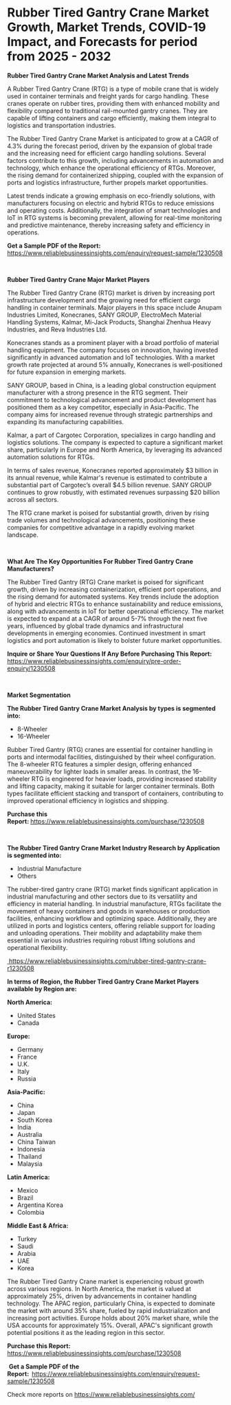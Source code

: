 <p><h1>Rubber Tired Gantry Crane Market Growth, Market Trends, COVID-19 Impact, and Forecasts for period from 2025 - 2032</h1></p><p><strong>Rubber Tired Gantry Crane Market Analysis and Latest Trends</strong></p>
<p><p>A Rubber Tired Gantry Crane (RTG) is a type of mobile crane that is widely used in container terminals and freight yards for cargo handling. These cranes operate on rubber tires, providing them with enhanced mobility and flexibility compared to traditional rail-mounted gantry cranes. They are capable of lifting containers and cargo efficiently, making them integral to logistics and transportation industries.</p><p>The Rubber Tired Gantry Crane Market is anticipated to grow at a CAGR of 4.3% during the forecast period, driven by the expansion of global trade and the increasing need for efficient cargo handling solutions. Several factors contribute to this growth, including advancements in automation and technology, which enhance the operational efficiency of RTGs. Moreover, the rising demand for containerized shipping, coupled with the expansion of ports and logistics infrastructure, further propels market opportunities. </p><p>Latest trends indicate a growing emphasis on eco-friendly solutions, with manufacturers focusing on electric and hybrid RTGs to reduce emissions and operating costs. Additionally, the integration of smart technologies and IoT in RTG systems is becoming prevalent, allowing for real-time monitoring and predictive maintenance, thereby increasing safety and efficiency in operations.</p></p>
<p><strong>Get a Sample PDF of the Report:&nbsp;</strong> <a href="https://www.reliablebusinessinsights.com/enquiry/request-sample/1230508?utm_campaign=2250&utm_medium=2&utm_source=Github&utm_content=ia&utm_term=18022025&utm_id=rubber-tired-gantry-crane">https://www.reliablebusinessinsights.com/enquiry/request-sample/1230508</a></p>
<p>&nbsp;</p>
<p><strong>Rubber Tired Gantry Crane Major Market Players</strong></p>
<p><p>The Rubber Tired Gantry Crane (RTG) market is driven by increasing port infrastructure development and the growing need for efficient cargo handling in container terminals. Major players in this space include Anupam Industries Limited, Konecranes, SANY GROUP, ElectroMech Material Handling Systems, Kalmar, Mi-Jack Products, Shanghai Zhenhua Heavy Industries, and Reva Industries Ltd.</p><p>Konecranes stands as a prominent player with a broad portfolio of material handling equipment. The company focuses on innovation, having invested significantly in advanced automation and IoT technologies. With a market growth rate projected at around 5% annually, Konecranes is well-positioned for future expansion in emerging markets.</p><p>SANY GROUP, based in China, is a leading global construction equipment manufacturer with a strong presence in the RTG segment. Their commitment to technological advancement and product development has positioned them as a key competitor, especially in Asia-Pacific. The company aims for increased revenue through strategic partnerships and expanding its manufacturing capabilities.</p><p>Kalmar, a part of Cargotec Corporation, specializes in cargo handling and logistics solutions. The company is expected to capture a significant market share, particularly in Europe and North America, by leveraging its advanced automation solutions for RTGs.</p><p>In terms of sales revenue, Konecranes reported approximately $3 billion in its annual revenue, while Kalmar's revenue is estimated to contribute a substantial part of Cargotec’s overall $4.5 billion revenue. SANY GROUP continues to grow robustly, with estimated revenues surpassing $20 billion across all sectors.</p><p>The RTG crane market is poised for substantial growth, driven by rising trade volumes and technological advancements, positioning these companies for competitive advantage in a rapidly evolving market landscape.</p></p>
<p>&nbsp;</p>
<p><strong>What Are The Key Opportunities For Rubber Tired Gantry Crane Manufacturers?</strong></p>
<p><p>The Rubber Tired Gantry (RTG) Crane market is poised for significant growth, driven by increasing containerization, efficient port operations, and the rising demand for automated systems. Key trends include the adoption of hybrid and electric RTGs to enhance sustainability and reduce emissions, along with advancements in IoT for better operational efficiency. The market is expected to expand at a CAGR of around 5-7% through the next five years, influenced by global trade dynamics and infrastructural developments in emerging economies. Continued investment in smart logistics and port automation is likely to bolster future market opportunities.</p></p>
<p><strong>Inquire or Share Your Questions If Any Before Purchasing This Report:</strong> <a href="https://www.reliablebusinessinsights.com/enquiry/pre-order-enquiry/1230508?utm_campaign=2250&utm_medium=2&utm_source=Github&utm_content=ia&utm_term=18022025&utm_id=rubber-tired-gantry-crane">https://www.reliablebusinessinsights.com/enquiry/pre-order-enquiry/1230508</a></p>
<p>&nbsp;</p>
<p><strong>Market Segmentation</strong></p>
<p><strong>The Rubber Tired Gantry Crane Market Analysis by types is segmented into:</strong></p>
<p><ul><li>8-Wheeler</li><li>16-Wheeler</li></ul></p>
<p><p>Rubber Tired Gantry (RTG) cranes are essential for container handling in ports and intermodal facilities, distinguished by their wheel configuration. The 8-wheeler RTG features a simpler design, offering enhanced maneuverability for lighter loads in smaller areas. In contrast, the 16-wheeler RTG is engineered for heavier loads, providing increased stability and lifting capacity, making it suitable for larger container terminals. Both types facilitate efficient stacking and transport of containers, contributing to improved operational efficiency in logistics and shipping.</p></p>
<p><strong>Purchase this Report:&nbsp;</strong><a href="https://www.reliablebusinessinsights.com/purchase/1230508?utm_campaign=2250&utm_medium=2&utm_source=Github&utm_content=ia&utm_term=18022025&utm_id=rubber-tired-gantry-crane">https://www.reliablebusinessinsights.com/purchase/1230508</a></p>
<p>&nbsp;</p>
<p><strong>The Rubber Tired Gantry Crane Market Industry Research by Application is segmented into:</strong></p>
<p><ul><li>Industrial Manufacture</li><li>Others</li></ul></p>
<p><p>The rubber-tired gantry crane (RTG) market finds significant application in industrial manufacturing and other sectors due to its versatility and efficiency in material handling. In industrial manufacture, RTGs facilitate the movement of heavy containers and goods in warehouses or production facilities, enhancing workflow and optimizing space. Additionally, they are utilized in ports and logistics centers, offering reliable support for loading and unloading operations. Their mobility and adaptability make them essential in various industries requiring robust lifting solutions and operational flexibility.</p></p>
<p><a href="https://www.reliablebusinessinsights.com/rubber-tired-gantry-crane-r1230508?utm_campaign=2250&utm_medium=2&utm_source=Github&utm_content=ia&utm_term=18022025&utm_id=rubber-tired-gantry-crane">&nbsp;https://www.reliablebusinessinsights.com/rubber-tired-gantry-crane-r1230508</a></p>
<p><strong>In terms of Region, the Rubber Tired Gantry Crane Market Players available by Region are:</strong></p>
<p>
    <p> <strong> North America: </strong>
        <ul>
            <li>United States</li>
            <li>Canada</li>
        </ul>
        </p> 
    <p> <strong> Europe: </strong>
        <ul>
            <li>Germany</li>
            <li>France</li>
            <li>U.K.</li>
            <li>Italy</li>
            <li>Russia</li>
        </ul>
        </p> 
    <p> <strong> Asia-Pacific: </strong>
        <ul>
            <li>China</li>
            <li>Japan</li>
            <li>South Korea</li>
            <li>India</li>
            <li>Australia</li>
            <li>China Taiwan</li>
            <li>Indonesia</li>
            <li>Thailand</li>
            <li>Malaysia</li>
        </ul>
        </p> 
    <p> <strong> Latin America: </strong>
        <ul>
            <li>Mexico</li>
            <li>Brazil</li>
            <li>Argentina Korea</li>
            <li>Colombia</li>
        </ul>
        </p> 
    <p> <strong> Middle East & Africa: </strong>
        <ul>
            <li>Turkey</li>
            <li>Saudi</li>
            <li>Arabia</li>
            <li>UAE</li>
            <li>Korea</li>
        </ul>
    </p>
    </p>
<p><p>The Rubber Tired Gantry Crane market is experiencing robust growth across various regions. In North America, the market is valued at approximately 25%, driven by advancements in container handling technology. The APAC region, particularly China, is expected to dominate the market with around 35% share, fueled by rapid industrialization and increasing port activities. Europe holds about 20% market share, while the USA accounts for approximately 15%. Overall, APAC's significant growth potential positions it as the leading region in this sector.</p></p>
<p><strong>Purchase this Report: </strong><a href="https://www.reliablebusinessinsights.com/purchase/1230508?utm_campaign=2250&utm_medium=2&utm_source=Github&utm_content=ia&utm_term=18022025&utm_id=rubber-tired-gantry-crane">https://www.reliablebusinessinsights.com/purchase/1230508</a></p>
<p>&nbsp;<strong>Get a Sample PDF of the Report:&nbsp;&nbsp;</strong><a href="https://www.reliablebusinessinsights.com/enquiry/request-sample/1230508?utm_campaign=2250&utm_medium=2&utm_source=Github&utm_content=ia&utm_term=18022025&utm_id=rubber-tired-gantry-crane">https://www.reliablebusinessinsights.com/enquiry/request-sample/1230508</a></p>
<p><strong></strong></p>
<p>Check more reports on <a href="https://www.reliablebusinessinsights.com/?utm_campaign=2250&utm_medium=2&utm_source=Github&utm_content=ia&utm_term=18022025&utm_id=rubber-tired-gantry-crane">https://www.reliablebusinessinsights.com/</a></p>